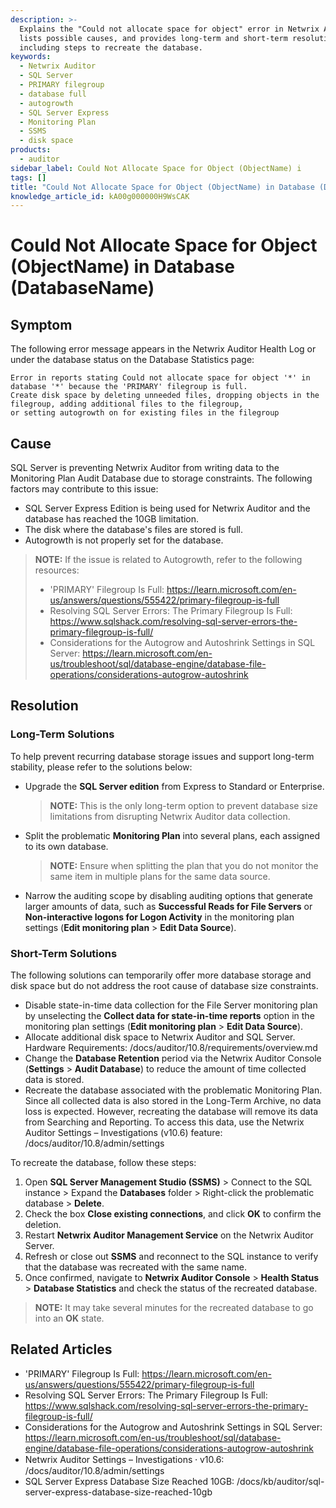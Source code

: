 ```yaml
---
description: >-
  Explains the "Could not allocate space for object" error in Netwrix Auditor,
  lists possible causes, and provides long-term and short-term resolutions
  including steps to recreate the database.
keywords:
  - Netwrix Auditor
  - SQL Server
  - PRIMARY filegroup
  - database full
  - autogrowth
  - SQL Server Express
  - Monitoring Plan
  - SSMS
  - disk space
products:
  - auditor
sidebar_label: Could Not Allocate Space for Object (ObjectName) i
tags: []
title: "Could Not Allocate Space for Object (ObjectName) in Database (DatabaseName)"
knowledge_article_id: kA00g000000H9WsCAK
---
```


# Could Not Allocate Space for Object (ObjectName) in Database (DatabaseName)

## Symptom

The following error message appears in the Netwrix Auditor Health Log or under the database status on the Database Statistics page:

```text
Error in reports stating Could not allocate space for object '*' in database '*' because the 'PRIMARY' filegroup is full. 
Create disk space by deleting unneeded files, dropping objects in the filegroup, adding additional files to the filegroup, 
or setting autogrowth on for existing files in the filegroup
```

## Cause

SQL Server is preventing Netwrix Auditor from writing data to the Monitoring Plan Audit Database due to storage constraints. The following factors may contribute to this issue:

- SQL Server Express Edition is being used for Netwrix Auditor and the database has reached the 10GB limitation.
- The disk where the database's files are stored is full.
- Autogrowth is not properly set for the database.

> **NOTE:** If the issue is related to Autogrowth, refer to the following resources:
>
> - 'PRIMARY' Filegroup Is Full: https://learn.microsoft.com/en-us/answers/questions/555422/primary-filegroup-is-full
> - Resolving SQL Server Errors: The Primary Filegroup Is Full: https://www.sqlshack.com/resolving-sql-server-errors-the-primary-filegroup-is-full/
> - Considerations for the Autogrow and Autoshrink Settings in SQL Server: https://learn.microsoft.com/en-us/troubleshoot/sql/database-engine/database-file-operations/considerations-autogrow-autoshrink

## Resolution

### Long-Term Solutions

To help prevent recurring database storage issues and support long-term stability, please refer to the solutions below:

- Upgrade the **SQL Server edition** from Express to Standard or Enterprise.

  > **NOTE:** This is the only long-term option to prevent database size limitations from disrupting Netwrix Auditor data collection.

- Split the problematic **Monitoring Plan** into several plans, each assigned to its own database.

  > **NOTE:** Ensure when splitting the plan that you do not monitor the same item in multiple plans for the same data source.

- Narrow the auditing scope by disabling auditing options that generate larger amounts of data, such as **Successful Reads for File Servers** or **Non-interactive logons for Logon Activity** in the monitoring plan settings (**Edit monitoring plan** > **Edit Data Source**).

### Short-Term Solutions

The following solutions can temporarily offer more database storage and disk space but do not address the root cause of database size constraints.

- Disable state-in-time data collection for the File Server monitoring plan by unselecting the **Collect data for state-in-time reports** option in the monitoring plan settings (**Edit monitoring plan** > **Edit Data Source**).
- Allocate additional disk space to Netwrix Auditor and SQL Server. Hardware Requirements: /docs/auditor/10.8/requirements/overview.md
- Change the **Database Retention** period via the Netwrix Auditor Console (**Settings** > **Audit Database**) to reduce the amount of time collected data is stored.
- Recreate the database associated with the problematic Monitoring Plan. Since all collected data is also stored in the Long-Term Archive, no data loss is expected. However, recreating the database will remove its data from Searching and Reporting. To access this data, use the Netwrix Auditor Settings – Investigations (v10.6) feature: /docs/auditor/10.8/admin/settings

To recreate the database, follow these steps:

1. Open **SQL Server Management Studio (SSMS)** > Connect to the SQL instance > Expand the **Databases** folder > Right-click the problematic database > **Delete**.
2. Check the box **Close existing connections**, and click **OK** to confirm the deletion.
3. Restart **Netwrix Auditor Management Service** on the Netwrix Auditor Server.
4. Refresh or close out **SSMS** and reconnect to the SQL instance to verify that the database was recreated with the same name.
5. Once confirmed, navigate to **Netwrix Auditor Console** > **Health Status** > **Database Statistics** and check the status of the recreated database.

> **NOTE:** It may take several minutes for the recreated database to go into an **OK** state.

## Related Articles

- 'PRIMARY' Filegroup Is Full: https://learn.microsoft.com/en-us/answers/questions/555422/primary-filegroup-is-full
- Resolving SQL Server Errors: The Primary Filegroup Is Full: https://www.sqlshack.com/resolving-sql-server-errors-the-primary-filegroup-is-full/
- Considerations for the Autogrow and Autoshrink Settings in SQL Server: https://learn.microsoft.com/en-us/troubleshoot/sql/database-engine/database-file-operations/considerations-autogrow-autoshrink
- Netwrix Auditor Settings – Investigations ⸱ v10.6: /docs/auditor/10.8/admin/settings
- SQL Server Express Database Size Reached 10GB: /docs/kb/auditor/sql-server-express-database-size-reached-10gb
